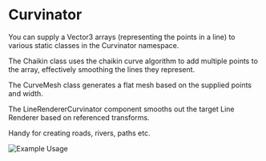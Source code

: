 # Curvinator
You can supply a Vector3 arrays (representing the points in a line) to various static classes in the Curvinator namespace.

The Chaikin class uses the chaikin curve algorithm to add multiple points to the array, effectively smoothing the lines they represent.

The CurveMesh class generates a flat mesh based on the supplied points and width.

The LineRendererCurvinator component smooths out the target Line Renderer based on referenced transforms.

Handy for creating roads, rivers, paths etc.

![Example Usage](example_tool.png)
